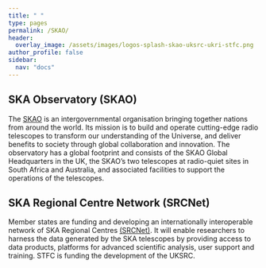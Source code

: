 ```yaml
---
title: " "
type: pages
permalink: /SKAO/
header:
  overlay_image: /assets/images/logos-splash-skao-uksrc-ukri-stfc.png
author_profile: false
sidebar: 
  nav: "docs"
---
```

## SKA Observatory (SKAO) ##
The [SKAO](https://www.skao.int/) is an intergovernmental organisation bringing together nations from around the world. Its mission is to build and operate cutting-edge radio telescopes to transform our understanding of the Universe, and deliver benefits to society through global collaboration and innovation. The observatory has a global footprint and consists of the SKAO Global Headquarters in the UK, the SKAO’s two telescopes at radio-quiet sites in South Africa and Australia, and associated facilities to support the operations of the telescopes.

## SKA Regional Centre Network (SRCNet) ## 
Member states are funding and developing an internationally interoperable network of SKA Regional Centres [(SRCNet)](https://www.skao.int/en/explore/big-data/362/ska-regional-centres). It will enable researchers to harness the data generated by the SKA telescopes by providing access to data products, platforms for advanced scientific analysis, user support and training. STFC is funding the development of the UKSRC.
